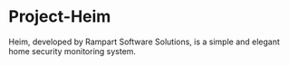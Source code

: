# Project-Heim
Heim, developed by Rampart Software Solutions, is a simple and elegant home security monitoring system.
